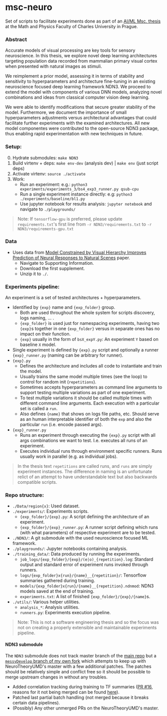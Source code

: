 # msc-neuro
Set of scripts to facilitate experiments done as part of an [AI/ML Msc. thesis](https://github.com/petrroll/msc-thesis) at the Math and Physics Faculty of Charles University in Prague.

### Abstract
Accurate models of visual processing are key tools for sensory neuroscience. In this thesis, we explore novel deep learning architectures targeting population data recorded from mammalian primary visual cortex when presented with natural images as stimuli. 

We reimplement a prior model, assessing it in terms of stability and sensitivity to hyperparameters and architecture fine-tuning in an existing neuroscience focused deep learning framework NDN3. We proceed to extend the model with components of various DNN models, analyzing novel combinations and ideas from classical computer vision deep learning. 

We were able to identify modifications that secure greater stability of the model. Furthermore, we document the importance of small hyperparameters adjustments versus architectural advantages that could facilitate further experiments with the examined architectures. All new model componentes were contributed to the open-source NDN3 package, thus enabling rapid experimentation with new techniques in future. 

### Setup:
0. Hydrate submodules: `make NDN3`
1. Build virtenv + deps: `make env-dev` (analysis dev) | `make env` (just script deps)
2. Activate virtenv: `source ./activate`
3. Work:
    - Run an experiment: e.g.: `python3 experiments/experiments_3/bs4_exp3_runner.py qsub-cpu`
    - Run a single experiment instance directly: e.g: `python3 ./experiments/baseline/bl1.py`
    - Use jupyter notebook for results analysis: `jupyter notebook` and navigate to `./playgrounds/`

> Note: If `tensorflow-gpu` is preferred, please update `requirements.txt`'s first line from `-r NDN3/requirements.txt` to `-r NDN3/requirements-gpu.txt`

### Data
- Uses data from [Model Constrained by Visual Hierarchy Improves Prediction of Neural Responses to Natural Scenes](https://journals.plos.org/ploscompbiol/article?id=10.1371/journal.pcbi.1004927) paper.
    - Navigate to Supporting Information.
    - Download the first supplement.
    - Unzip it to `./`.

### Experiments pipeline: 
An experiment is a set of tested architectures + hyperparameters.
- Identified by `{exp}` name and `{exp_folder}` group. 
    - Both are used throughout the whole system for scripts discovery, logs naming, ... .
    - `{exp_folder}` is used just for namespacing experiments, having two `{exp}`s together in one `{exp_folder}` versus in separate ones has no impact on their function.
    - `{exp}` usually in the form of `bsX_expY.py`: An experiment `Y` based on baseline `X` model.
- Single experiment is defined by `{exp}.py` script and optionally a runner `{exp}_runner.py` (naming can be arbitrary for runner).
- `{exp}.py` 
    - Defines the architecture and includes all code to instantiate and train the model.
    - Usually trains the same model multiple times (see the loop) to control for random init (`repetitions`).
    - Sometimes accepts hyperparameters as command line arguments to support testing multiple variations as part of one experiment.
    - To test multiple variations it should be called multiple times with different command line arguments. Each execution with a particular set is called a `run`.
    - Also defines `{name}` that shows on logs file paths, etc. Should serve as an human interpretable identifier of both the `exp` and also the particular `run` (i.e. encode passed args).
- `{exp}_runner.py`
    - Runs an experiment through executing the `{exp}.py` script with all args combinations we want to test. I.e. executes all runs of an experiment.
    - Executes individual runs through environment specific runners. Runs usually work in parallel (e.g. as individual jobs).

> In the thesis text `repetitions` are called runs, and `runs` are simply experiment instances. The difference in naming is an unfortunate relict of an attempt to have understandable text but also backwards compatible scripts.

### Repo structure: 
- `./Data/region{x}`: Used dataset.
- `./experiments/`: Experiments scripts.
    - `{exp_folder}/{exp}.py`: A script defining the architecture of an experiment.
    - `{exp_folder}/{exp}_runner.py`: A runner script defining which runs (with what parameters) of respective experiment are to be tested.
- `./NDN3/`: A git submodule with the used neuroscience focused ML framework.
- `./playgrounds/`: Jupyter notebooks containing analysis.
- `./training_data/`: Data produced by running the experiments.
    - `job_logs/{exp_folder}/{exp}/(e|o)_{repetition}.log`: Standard output and standard error of experiment runs invoked through runners.
    - `logs/{exp_folder}x{run}/{name}__{repetition}/`: Tensorflow summaries gathered during training.
    - `models/{exp_folder}x{run}/{name}__{repetition}.ndnmod`: NDN3 models saved at the end of training.
    - `experiments.txt`: A list of finished `{exp_folder}/{exp}/{name}`s.
- `./utils/`: Various helper utilities.
    - `analysis_*`: Analysis utilities.
    - `runners.py`: Experiments execution pipeline.

> Note: This is not a software engineering thesis and so the focus was not on creating a properly extensible and maintainable experiments pipeline.

#### NDN3 submodule
The `NDN3` submodule does not track master branch of the [main repo](https://github.com/NeuroTheoryUMD/NDN3) but a [`messyDevelop` branch of my own fork](https://github.com/petrroll/NDN3/tree/messyDevelop) which attempts to keep up with NeuroTheoryUMD's master with a few additional patches. The patches should be relatively simple and conflict free so it should be possible to merge upstream changes in without any troubles.
- Added correlation tracking during training to TF summaries ([PR #16](https://github.com/NeuroTheoryUMD/NDN3/pull/16), reasons for it not being merged can be found [here](https://groups.google.com/g/ndn-dev/c/SDb-UXwOnEM)).
- Patched last partial batch handling (not merged because it breaks certain data pipelines).
- (Possibly) Any other unmerged PRs on the NeuroTheoryUMD's master.

